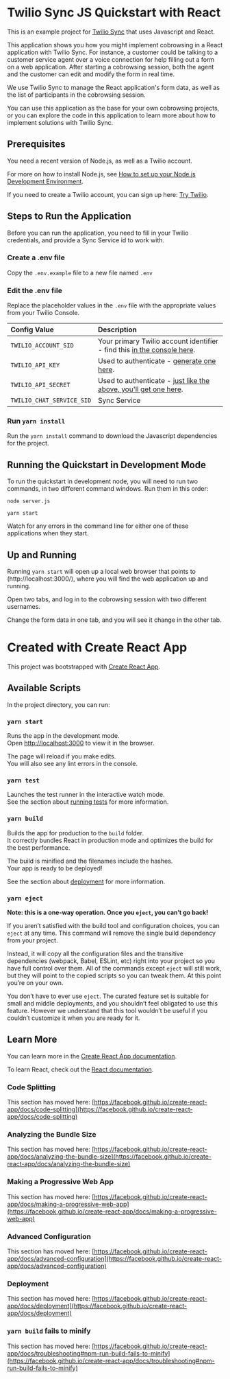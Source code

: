 # Twilio Sync JS Quickstart with React

This is an example project for [Twilio Sync](https://www.twilio.com/docs/sync) that uses Javascript and React. 

This application shows you how you might implement cobrowsing in a React application with Twilio Sync. For instance, a customer could be talking to a customer service agent over a voice connection for help filling out a form on a web application. After starting a cobrowsing session, both the agent and the customer can edit and modify the form in real time.

We use Twilio Sync to manage the React application's form data, as well as the list of participants in the cobrowsing session.

You can use this application as the base for your own cobrowsing projects, or you can explore the code in this application to learn more about how to implement solutions with Twilio Sync.

## Prerequisites

You need a recent version of Node.js, as well as a Twilio account.

For more on how to install Node.js, see [How to set up your Node.js Development Environment](https://www.twilio.com/docs/usage/tutorials/how-to-set-up-your-node-js-and-express-development-environment).

If you need to create a Twilio account, you can sign up here: [Try Twilio](https://www.twilio.com/try-twilio).

## Steps to Run the Application

Before you can run the application, you need to fill in your Twilio credentials, and provide a Sync Service id to work with. 

### Create a .env file

Copy the `.env.example` file to a new file named `.env`

### Edit the .env file

Replace the placeholder values in the `.env` file with the appropriate values from your Twilio Console.

| Config Value  | Description |
| :-------------  |:------------- |
`TWILIO_ACCOUNT_SID` | Your primary Twilio account identifier - find this [in the console here](https://www.twilio.com/console).
`TWILIO_API_KEY` | Used to authenticate - [generate one here](https://www.twilio.com/console/dev-tools/api-keys).
`TWILIO_API_SECRET` | Used to authenticate - [just like the above, you'll get one here](https://www.twilio.com/console/dev-tools/api-keys).
`TWILIO_CHAT_SERVICE_SID` | Sync Service | [Generate one in the Twilio Sync console](https://www.twilio.com/console/sync/services)


### Run `yarn install`

Run the `yarn install` command to download the Javascript dependencies for the project.

## Running the Quickstart in Development Mode

To run the quickstart in development node, you will need to run two commands, in two different command windows. Run them in this order:

`node server.js`

`yarn start`

Watch for any errors in the command line for either one of these applications when they start.

## Up and Running

Running `yarn start` will open up a local web browser that points to (http://localhost:3000/), where you will find the web application up and running.

Open two tabs, and log in to the cobrowsing session with two different usernames.

Change the form data in one tab, and you will see it change in the other tab.

# Created with Create React App

This project was bootstrapped with [Create React App](https://github.com/facebook/create-react-app).

## Available Scripts

In the project directory, you can run:

### `yarn start`

Runs the app in the development mode.\
Open [http://localhost:3000](http://localhost:3000) to view it in the browser.

The page will reload if you make edits.\
You will also see any lint errors in the console.

### `yarn test`

Launches the test runner in the interactive watch mode.\
See the section about [running tests](https://facebook.github.io/create-react-app/docs/running-tests) for more information.

### `yarn build`

Builds the app for production to the `build` folder.\
It correctly bundles React in production mode and optimizes the build for the best performance.

The build is minified and the filenames include the hashes.\
Your app is ready to be deployed!

See the section about [deployment](https://facebook.github.io/create-react-app/docs/deployment) for more information.

### `yarn eject`

**Note: this is a one-way operation. Once you `eject`, you can’t go back!**

If you aren’t satisfied with the build tool and configuration choices, you can `eject` at any time. This command will remove the single build dependency from your project.

Instead, it will copy all the configuration files and the transitive dependencies (webpack, Babel, ESLint, etc) right into your project so you have full control over them. All of the commands except `eject` will still work, but they will point to the copied scripts so you can tweak them. At this point you’re on your own.

You don’t have to ever use `eject`. The curated feature set is suitable for small and middle deployments, and you shouldn’t feel obligated to use this feature. However we understand that this tool wouldn’t be useful if you couldn’t customize it when you are ready for it.

## Learn More

You can learn more in the [Create React App documentation](https://facebook.github.io/create-react-app/docs/getting-started).

To learn React, check out the [React documentation](https://reactjs.org/).

### Code Splitting

This section has moved here: [https://facebook.github.io/create-react-app/docs/code-splitting](https://facebook.github.io/create-react-app/docs/code-splitting)

### Analyzing the Bundle Size

This section has moved here: [https://facebook.github.io/create-react-app/docs/analyzing-the-bundle-size](https://facebook.github.io/create-react-app/docs/analyzing-the-bundle-size)

### Making a Progressive Web App

This section has moved here: [https://facebook.github.io/create-react-app/docs/making-a-progressive-web-app](https://facebook.github.io/create-react-app/docs/making-a-progressive-web-app)

### Advanced Configuration

This section has moved here: [https://facebook.github.io/create-react-app/docs/advanced-configuration](https://facebook.github.io/create-react-app/docs/advanced-configuration)

### Deployment

This section has moved here: [https://facebook.github.io/create-react-app/docs/deployment](https://facebook.github.io/create-react-app/docs/deployment)

### `yarn build` fails to minify

This section has moved here: [https://facebook.github.io/create-react-app/docs/troubleshooting#npm-run-build-fails-to-minify](https://facebook.github.io/create-react-app/docs/troubleshooting#npm-run-build-fails-to-minify)
